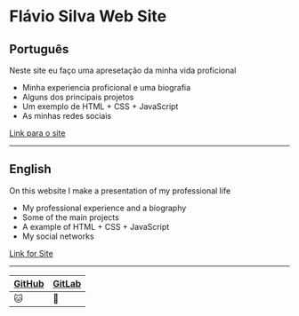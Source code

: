 
# Flávio Silva Web Site

## Português

Neste site eu faço uma apresetação da minha vida proficional

 - Minha experiencia proficional e uma biografia
 - Alguns dos principais projetos
 - Um exemplo de HTML + CSS + JavaScript
 - As minhas redes sociais

[Link para o site](https://201flaviosilva.github.io/)

--- 

## English

On this website I make a presentation of my professional life

 - My professional experience and a biography 
 - Some of the main projects
 - A example of HTML + CSS + JavaScript
 - My social networks


[Link for Site](https://201flaviosilva.github.io/)

---

| [GitHub](https://github.com/201flaviosilva) | [GitLab](https://gitlab.com/201flaviosilva) | 
|--|--|
| :cat: | :fox_face: |